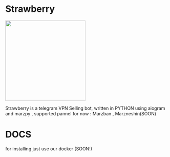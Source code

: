 # Strawberry

<img src="https://github.com/happybigboy/Strawberry/assets/96528468/015196ec-96db-446e-bbc6-6b0d54e0d7d9" width="250" height="250" />

Strawberry is a telegram VPN Selling bot, written in PYTHON using aiogram and marzpy , supported pannel for now : Marzban , Marzneshin(SOON)

# DOCS
for installing just use our docker (SOON!)

